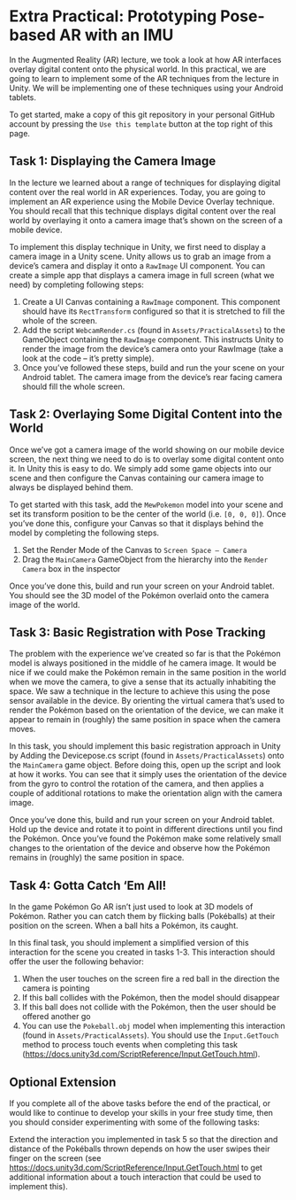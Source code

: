 # Extra Practical: Prototyping Pose-based AR with an IMU 

In the Augmented Reality (AR) lecture, we took a look at how AR interfaces overlay digital content onto the physical world. In this practical, we are going to learn to implement some of the AR techniques from the lecture in Unity. We will be implementing one of these techniques using your Android tablets.

To get started, make a copy of this git repository in your personal GitHub account by pressing the ```Use this template``` button at the top right of this page.

## Task 1: Displaying the Camera Image

In the lecture we learned about a range of techniques for displaying digital content over the real world in AR experiences. Today, you are going to implement an AR experience using the Mobile Device Overlay technique. You should recall that this technique displays digital content over the real world by overlaying it onto a camera image that’s shown on the screen of a mobile device.

To implement this display technique in Unity, we first need to display a camera image in a Unity scene. Unity allows us to grab an image from a device’s camera and display it onto a ```RawImage``` UI component. You can create a simple app that displays a camera image in full screen (what we need) by completing following steps:

1. Create a UI Canvas containing a ```RawImage``` component. This component should have its ```RectTransform``` configured so that it is stretched to fill the whole of the screen.
2. Add the script ```WebcamRender.cs``` (found in ```Assets/PracticalAssets```) to the GameObject containing the ```RawImage``` component. This instructs Unity to render the image from the device’s camera onto your RawImage (take a look at the code – it’s pretty simple).
3. Once you’ve followed these steps, build and run the your scene on your Android tablet. The camera image from the device’s rear facing camera should fill the whole screen.

## Task 2: Overlaying Some Digital Content into the World

Once we’ve got a camera image of the world showing on our mobile device screen, the next thing we need to do is to overlay some digital content onto it. In Unity this is easy to do. We simply add some game objects into our scene and then configure the Canvas containing our camera image to always be displayed behind them.

To get started with this task, add the ```MewPokemon``` model into your scene and set its transform position to be the center of the world (i.e. ```[0, 0, 0]```). Once you’ve done this, configure your Canvas so that it displays behind the model by completing the following steps. 

1. Set the Render Mode of the Canvas to ```Screen Space – Camera```
2. Drag the ```MainCamera``` GameObject from the hierarchy into the ```Render Camera``` box in the inspector

Once you’ve done this, build and run your screen on your Android tablet. You should see the 3D model of the Pokémon overlaid onto the camera image of the world.

## Task 3: Basic Registration with Pose Tracking

The problem with the experience we’ve created so far is that the Pokémon model is always positioned in the middle of he camera image. It would be nice if we could make the Pokémon remain in the same position in the world when we move the camera, to give a sense that its actually inhabiting the space. We saw a technique in the lecture to achieve this using the pose sensor available in the device. By orienting the virtual camera that’s used to render the Pokémon based on the orientation of the device, we can make it appear to remain in (roughly) the same position in space when the camera moves.

In this task, you should implement this basic registration approach in Unity by Adding the Devicepose.cs script (found in ```Assets/PracticalAssets```) onto the ```MainCamera``` game object. Before doing this, open up the script and look at how it works. You can see that it simply uses the orientation of the device from the gyro to control the rotation of the camera, and then applies a couple of additional rotations to make the orientation align with the camera image.

Once you’ve done this, build and run your screen on your Android tablet. Hold up the device and rotate it to point in different directions until you find the Pokémon. Once you’ve found the Pokémon make some relatively small changes to the orientation of the device and observe how the Pokémon remains in (roughly) the same position in space.

## Task 4: Gotta Catch ‘Em All!

In the game Pokémon Go AR isn’t just used to look at 3D models of Pokémon. Rather you can catch them by flicking balls (Pokéballs) at their position on the screen. When a ball hits a Pokémon, its caught.

In this final task, you should implement a simplified version of this interaction for the scene you created in tasks 1-3. This interaction should offer the user the following behavior:

1. When the user touches on the screen fire a red ball in the direction the camera is pointing
2. If this ball collides with the Pokémon, then the model should disappear
3. If this ball does not collide with the Pokémon, then the user should be offered another go
4. You can use the ```Pokeball.obj``` model when implementing this interaction (found in ```Assets/PracticalAssets```). You should use the ```Input.GetTouch``` method to process touch events when completing this task (https://docs.unity3d.com/ScriptReference/Input.GetTouch.html).

## Optional Extension

If you complete all of the above tasks before the end of the practical, or would like to continue to develop your skills in your free study time, then you should consider experimenting with some of the following tasks:

Extend the interaction you implemented in task 5 so that the direction and distance of the Pokéballs thrown depends on how the user swipes their finger on the screen (see https://docs.unity3d.com/ScriptReference/Input.GetTouch.html to get additional information about a touch interaction that could be used to implement this).
